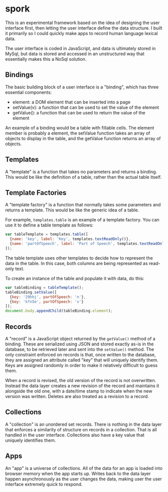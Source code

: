 # spork

This is an experimental framework based on the idea of designing the user interface first, then letting the user interface define the data structure. I built it primarily so I could quickly make apps to record human language lexical data.

The user interface is coded in JavaScript, and data is ultimately stored in MySql, but data is stored and accessed in an unstructured way that essentially makes this a NoSql solution.

## Bindings

The basic building block of a user interface is a "binding", which has three essential components:
* element: a DOM element that can be inserted into a page
* setValue(v): a function that can be used to set the value of the element
* getValue(): a function that can be used to return the value of the element

An example of a binding would be a table with fillable cells. The element member is probably a <table> element, the setValue function takes an array of objects to display in the table, and the getValue function returns an array of objects.

## Templates

A "template" is a function that takes no parameters and returns a binding. This would be like the definition of a table, rather than the actual table itself.

## Template Factories

A "template factory" is a function that normally takes some parameters and returns a template. This would be like the generic idea of a table.

For example, `templates.table` is an example of a template factory. You can use it to define a table template as follows:

```javascript
var tableTemplate = templates.table([
  {name: 'key', label: 'Key', templates.textReadOnly()},
  {name: 'partOfSpeech', label: 'Part of Speech', templates.textReadOnly()},
]);
```

The table template uses other templates to decide how to represent the data in the table. In this case, both columns are being represented as read-only text.

To create an instance of the table and populate it with data, do this:

```javascript
var tableBinding = tableTemplate();
tableBinding.setValue([
  {key: '29hhj', partOfSpeech: 'n'},
  {key: 'kfn5e', partOfSpeech: 'v'}
]);
document.body.appendChild(tableBinding.element);
```

## Records

A "record" is a JavaScript object returned by the `getValue()` method of a binding. These are serialized using JSON and stored exactly as-is in the database, to be retrieved later and sent into the `setValue()` method. The only constraint enforced on records is that, once written to the database, they are assigned an attribute called "key" that will uniquely identify them. Keys are assigned randomly in order to make it relatively difficult to guess them.

When a record is revised, the old version of the record is not overwritten. Instead the data layer creates a new revision of the record and maintains it alongside the old one, with a date/time stamp to indicate when the new version was written. Deletes are also treated as a revision to a record.

## Collections

A "collection" is an unordered set records. There is nothing in the data layer that enforces a similarity of structure on records in a collection. That is all handled in the user interface. Collections also have a key value that uniquely identifies them.

## Apps

An "app" is a universe of collections. All of the data for an app is loaded into browser memory when the app starts up. Writes back to the data layer happen asynchronously as the user changes the data, making user the user interface extremely quick to respond.
